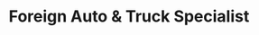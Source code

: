 ---
title: "Foreign Auto & Truck Specialist"
url: /black-diamond/foreign-auto-und-truck-specialist/
shop: Autowerkstatt
---